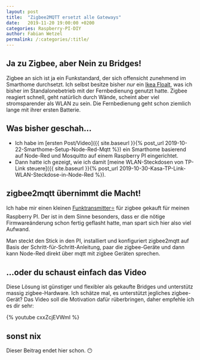 ```yaml
---
layout: post
title:  "Zigbee2MQTT ersetzt alle Gateways"
date:   2019-11-20 19:00:00 +0200
categories: Raspberry-PI-DIY
author: Fabian Wetzel
permalink: /:categories/:title/
---
```


## Ja zu Zigbee, aber Nein zu Bridges!

Zigbee an sich ist ja ein Funkstandard, der sich offensicht zunehmend im Smarthome durchsetzt. Ich selbst besitze bisher *nur* ein [Ikea Floalt](https://www.ikea.com/de/de/p/floalt-led-lichtpaneel-dimmbar-weissspektrum-20436317/), was ich bisher im Standalonebetrieb mit der Fernbedienung genutzt hatte. Zigbee reagiert schnell, geht natürlich durch Wände, scheint aber viel stromsparender als WLAN zu sein. Die Fernbedienung geht schon ziemlich lange mit ihrer ersten Batterie.

## Was bisher geschah...

- Ich habe im [ersten Post/Video]({{ site.baseurl }}{% post_url 2019-10-22-Smarthome-Setup-Node-Red-Mqtt %}) ein Smarthome basierend auf Node-Red und Mosquitto auf einem Raspberry PI eingerichtet.
- Dann hatte ich gezeigt, wie ich damit [meine WLAN-Steckdosen von TP-Link steuere]({{ site.baseurl }}{% post_url 2019-10-30-Kasa-TP-Link-WLAN-Steckdose-in-Node-Red %}).

## zigbee2mqtt übernimmt die Macht!

Ich habe mir einen kleinen [Funktransmitter⭐](https://amzn.to/35jDQ1O) für zigbee gekauft für meinen Raspberry PI. Der ist in dem Sinne besonders, dass er die nötige Firmwareänderung schon fertig geflasht hatte, man spart sich hier also viel Aufwand.

Man steckt den Stick in den PI, installiert und konfiguriert zigbee2mqtt auf Basis der Schritt-für-Schritt-Anleitung, paar die zigbee-Geräte und dann kann Node-Red direkt über mqtt mit zigbee Geräten sprechen.

## ...oder du schaust einfach das Video

Diese Lösung ist günstiger und flexibler als gekaufte Bridges und unterstütz massig zigbee-Hardware. Ich schätze mal, es unterstützt jegliches zigbee-Gerät? Das Video soll die Motivation dafür rüberbringen, daher empfehle ich es dir sehr:

{% youtube cxxZcjEVWmI %}

## sonst nix

Dieser Beitrag endet hier schon. 😶
